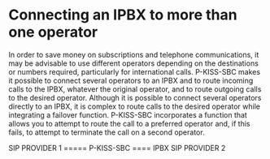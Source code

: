 # Connecting an IPBX to more than one operator

In order to save money on subscriptions and telephone communications, it may be advisable to use different operators depending on the destinations or numbers required, particularly for international calls. P-KISS-SBC makes it possible to connect several operators to an IPBX and to route incoming calls to the IPBX, whatever the original operator, and to route outgoing calls to the desired operator. Although it is possible to connect several operators directly to an IPBX, it is complex to route calls to the desired operator while integrating a failover function. P-KISS-SBC incorporates a function that allows you to attempt to route the call to a preferred operator and, if this fails, to attempt to terminate the call on a second operator.

SIP PROVIDER 1
              ===== P-KISS-SBC ==== IPBX
SIP PROVIDER 2                            
